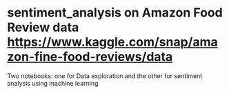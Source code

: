 # sentiment_analysis on Amazon Food Review data https://www.kaggle.com/snap/amazon-fine-food-reviews/data
Two notebooks: one for Data exploration and the other for sentiment analysis using machine learning
